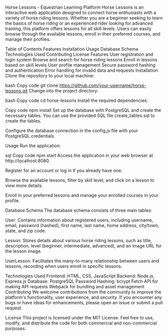  Horse Lessons - Equestrian Learning Platform
Horse Lessons is an interactive web application designed to connect horse enthusiasts with a variety of horse riding lessons. Whether you are a beginner seeking to learn the basics of horse riding or an experienced rider looking for advanced training, this platform offers lessons for all skill levels. Users can easily browse through the available lessons, enroll in their preferred courses, and manage their profiles.

Table of Contents
Features
Installation
Usage
Database Schema
Technologies Used
Contributing
License
Features
User registration and login system
Browse and search for horse riding lessons
Enroll in lessons based on skill levels
User profile management
Secure password hashing and authentication
Error handling for invalid data and requests
Installation
Clone the repository to your local machine:

bash
Copy code
git clone https://github.com/your-username/horse-lessons.git
Change into the project directory:

bash
Copy code
cd horse-lessons
Install the required dependencies:

Copy code
npm install
Set up the database with PostgreSQL and create the necessary tables. You can use the provided SQL file create_tables.sql to create the tables.

Configure the database connection in the config.js file with your PostgreSQL credentials.

Usage
Run the application:

sql
Copy code
npm start
Access the application in your web browser at http://localhost:8080.

Register for an account or log in if you already have one.

Browse the available lessons, filter by skill level, and click on a lesson to view more details.

Enroll in your preferred lessons and manage your enrolled courses in your profile.

Database Schema
The database schema consists of three main tables:

User: Contains information about registered users, including username, email, password (hashed), first name, last name, home address, city/town, state, and zip code.

Lesson: Stores details about various horse riding lessons, such as title, description, level (beginner, intermediate, advanced), and an image URL for the lesson image.

UserLesson: Facilitates the many-to-many relationship between users and lessons, recording when users enroll in specific lessons.

Technologies Used
Frontend: HTML, CSS, JavaScript
Backend: Node.js, Express.js
Database: PostgreSQL
Password Hashing: bcrypt
Fetch API for making API requests
Webpack for bundling and asset management
Contributing
We welcome contributions from the community to improve the platform's functionality, user experience, and security. If you encounter any bugs or have ideas for enhancements, please open an issue or submit a pull request.

License
This project is licensed under the MIT License. Feel free to use, modify, and distribute the code for both commercial and non-commercial purposes.
